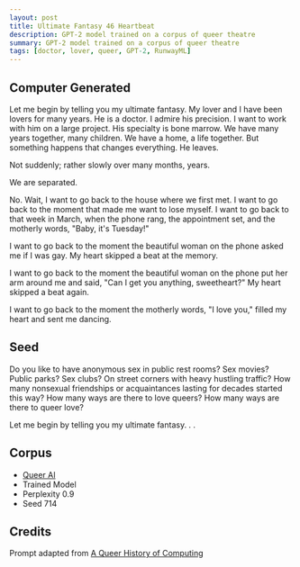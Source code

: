 ```yaml
---
layout: post
title: Ultimate Fantasy 46 Heartbeat
description: GPT-2 model trained on a corpus of queer theatre
summary: GPT-2 model trained on a corpus of queer theatre
tags: [doctor, lover, queer, GPT-2, RunwayML]
---
```


## Computer Generated

Let me begin by telling you my ultimate fantasy. My lover and I have been lovers for many years. He is a doctor. I admire his precision. I want to work with him on a large project. His specialty is bone marrow. We have many years together, many children. We have a home, a life together. But something happens that changes everything. He leaves.

Not suddenly; rather slowly over many months, years.

We are separated.

No. Wait, I want to go back to the house where we first met. I want to go back to the moment that made me want to lose myself. I want to go back to that week in March, when the phone rang, the appointment set, and the motherly words, "Baby, it's Tuesday!"

I want to go back to the moment the beautiful woman on the phone asked me if I was gay. My heart skipped a beat at the memory.

I want to go back to the moment the beautiful woman on the phone put her arm around me and said, "Can I get you anything, sweetheart?" My heart skipped a beat again.

I want to go back to the moment the motherly words, "I love you," filled my heart and sent me dancing.


## Seed

Do you like to have anonymous sex in public rest rooms? Sex movies? Public parks? Sex clubs? On street corners with heavy hustling traffic? How many nonsexual friendships or acquaintances lasting for decades started this way? How many ways are there to love queers? How many ways are there to queer love?

Let me begin by telling you my ultimate fantasy. . .

## Corpus

- [Queer AI](/queerai)
- Trained Model
- Perplexity 0.9
- Seed 714

## Credits

Prompt adapted from [A Queer History of Computing](https://rhizome.org/editorial/2013/feb/19/queer-computing-1/)
